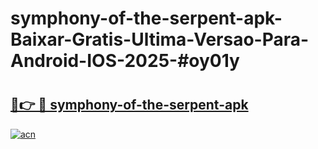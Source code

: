 # symphony-of-the-serpent-apk-Baixar-Gratis-Ultima-Versao-Para-Android-IOS-2025-#oy01y

# <h2><a href="https://ainizakaria.my?title=symphony-of-the-serpent-apk&ref=24M">🔗👉 🔴 symphony-of-the-serpent-apk</a></h2>

[![acn](https://github.com/user-attachments/assets/0f9c940e-d8b0-45ae-aac7-cd30a18b3e1c)](https://ainizakaria.my?title=symphony-of-the-serpent-apk&ref=24M)

